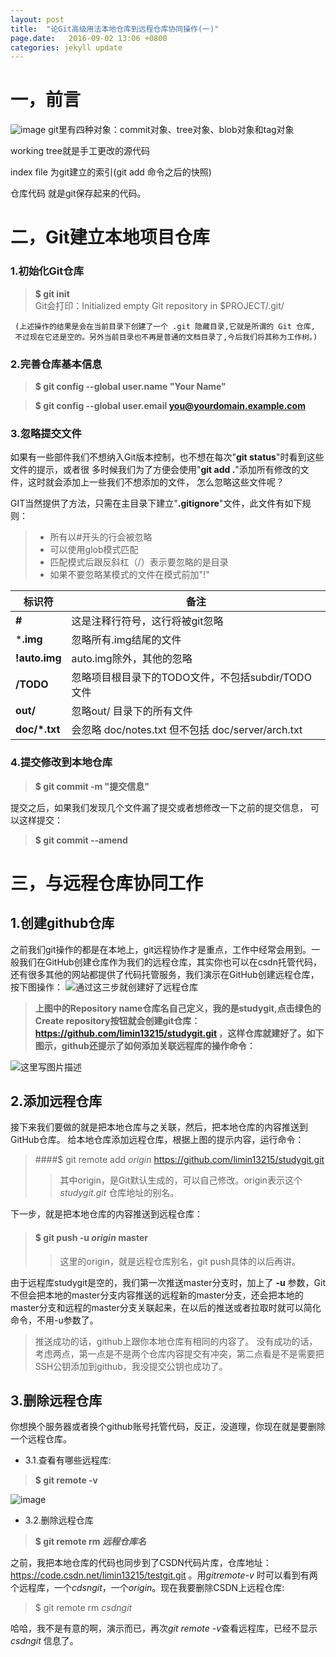 ```yaml
---
layout: post
title:  "论Git高级用法本地仓库到远程仓库协同操作(一)"
page.date:   2016-09-02 13:06 +0800
categories: jekyll update
---
```


# 一，前言
![image](http://img.blog.csdn.net/20160831162122935)
   git里有四种对象：commit对象、tree对象、blob对象和tag对象
   
   working tree就是手工更改的源代码
   
   index file 为git建立的索引(git add 命令之后的快照)
   
   仓库代码 就是git保存起来的代码。
# 二，Git建立本地项目仓库
### 1.初始化Git仓库

> **$ git init**  
Git会打印：Initialized empty Git repository in $PROJECT/.git/
    
     (上述操作的结果是会在当前目录下创建了一个 .git 隐藏目录,它就是所谓的 Git 仓库,
     不过现在它还是空的。另外当前目录也不再是普通的文档目录了,今后我们将其称为工作树。)
### 2.完善仓库基本信息

> **$ git config --global user.name "Your Name"**

> **$ git config --global user.email you@yourdomain.example.com**

### 3.忽略提交文件
如果有一些部件我们不想纳入Git版本控制，也不想在每次"**git status**"时看到这些文件的提示，或者很
多时候我们为了方便会使用"**git add .**"添加所有修改的文件，这时就会添加上一些我们不想添加的文件，
怎么忽略这些文件呢？
    
 GIT当然提供了方法，只需在主目录下建立"**.gitignore**"文件，此文件有如下规则：

  > - 所有以#开头的行会被忽略
  > - 可以使用glob模式匹配
  > - 匹配模式后跟反斜杠（/）表示要忽略的是目录
  > - 如果不要忽略某模式的文件在模式前加"!"
  
 
| 标识符           | 备注                             |
| --------         | -----                            |
| **#**            | 这是注释行符号，这行将被git忽略  |
| ***.img**        | 忽略所有.img结尾的文件           |
| **!auto.img**    | auto.img除外，其他的忽略         |
| **/TODO**        | 忽略项目根目录下的TODO文件，不包括subdir/TODO文件 |
| **out/**         | 忽略out/ 目录下的所有文件        |
| **doc/\*.txt**   | 会忽略 doc/notes.txt 但不包括 doc/server/arch.txt |

### 4.提交修改到本地仓库
> **$ git commit -m "提交信息"**

提交之后，如果我们发现几个文件漏了提交或者想修改一下之前的提交信息， 可以这样提交：

> **$ git commit --amend**

# 三，与远程仓库协同工作
## 1.创建github仓库
之前我们git操作的都是在本地上，git远程协作才是重点，工作中经常会用到。一般我们在GitHub创建仓库作为我们的远程仓库，其实你也可以在csdn托管代码，还有很多其他的网站都提供了代码托管服务，我们演示在GitHub创建远程仓库，按下图操作：
![通过这三步就创建好了远程仓库](http://img.blog.csdn.net/20160831172137377)
> **上图中的Repository name仓库名自己定义，我的是studygit,点击绿色的Create repository按钮就会创建git仓库：https://github.com/limin13215/studygit.git ，这样仓库就建好了。如下图示，github还提示了如何添加关联远程库的操作命令：**

![这里写图片描述](http://img.blog.csdn.net/20160902130210353)

## 2.添加远程仓库
接下来我们要做的就是把本地仓库与之关联，然后，把本地仓库的内容推送到GitHub仓库。
给本地仓库添加远程仓库，根据上图的提示内容，运行命令：
> ####$ git remote add *origin* https://github.com/limin13215/studygit.git 
>> 其中origin，是Git默认生成的，可以自己修改。origin表示这个*studygit.git* 仓库地址的别名。

下一步，就是把本地仓库的内容推送到远程仓库：

> #### $ git push -u *origin* master
>> 这里的origin，就是远程仓库别名，git push具体的以后再讲。

由于远程库studygit是空的，我们第一次推送master分支时，加上了 **-u** 参数，Git不但会把本地的master分支内容推送的远程新的master分支，还会把本地的master分支和远程的master分支关联起来，在以后的推送或者拉取时就可以简化命令，不用-u参数了。
> 推送成功的话，github上跟你本地仓库有相同的内容了。 没有成功的话，考虑两点，第一点是不是两个仓库内容提交有冲突，第二点看是不是需要把SSH公钥添加到github，我没提交公钥也成功了。

## 3.删除远程仓库
你想换个服务器或者换个github账号托管代码，反正，没道理，你现在就是要删除一个远程仓库。
- 3.1.查看有哪些远程库:
>  **$ git remote -v**

![image](http://img.blog.csdn.net/20160902113805706)

- 3.2.删除远程仓库

> **$ git remote rm *远程仓库名***

之前，我把本地仓库的代码也同步到了CSDN代码片库，仓库地址：https://code.csdn.net/limin13215/testgit.git 。用*gitremote-v* 时可以看到有两个远程库，一个*cdsngit*，一个*origin*。现在我要删除CSDN上远程仓库:

> $ git remote rm *csdngit*

哈哈，我不是有意的啊，演示而已，再次*git remote -v*查看远程库，已经不显示*csdngit* 信息了。  
